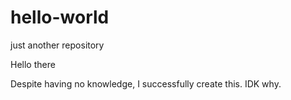 # hello-world
just another repository

Hello there

Despite having no knowledge, I successfully create this.
IDK why.
